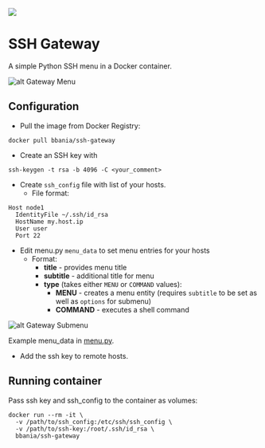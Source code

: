 [![](https://badge.imagelayers.io/bbania/ssh-gateway:latest.svg)](https://imagelayers.io/?images=bbania/ssh-gateway:latest 'Get your own badge on imagelayers.io')

# SSH Gateway

A simple Python SSH menu in a Docker container.

![alt Gateway Menu](https://raw.githubusercontent.com/bubbl/ssh-gateway/master/screenshots/gateway.png "Gateway Menu")

## Configuration

* Pull the image from Docker Registry:

```
docker pull bbania/ssh-gateway
```

* Create an SSH key with

```
ssh-keygen -t rsa -b 4096 -C <your_comment>
```

* Create `ssh_config` file with list of your hosts.
  * File format:

```
Host node1
  IdentityFile ~/.ssh/id_rsa
  HostName my.host.ip
  User user
  Port 22
```

* Edit menu.py `menu_data` to set menu entries for your hosts
  * Format:
    * **title** - provides menu title
    * **subtitle** - additional title for menu
    * **type** (takes either `MENU` or `COMMAND` values):
      * **MENU** - creates a menu entity (requires `subtitle` to be set as well as `options` for submenu)
      * **COMMAND** - executes a shell command

![alt Gateway Submenu](https://raw.githubusercontent.com/bubbl/ssh-gateway/master/screenshots/node_menu.png "Submenu")

Example menu_data in [menu.py](https://github.com/bubbl/ssh-gateway/blob/master/menu.py#L20).

* Add the ssh key to remote hosts.

## Running container

Pass ssh key and ssh_config to the container as volumes:

```
docker run --rm -it \
  -v /path/to/ssh_config:/etc/ssh/ssh_config \
  -v /path/to/ssh-key:/root/.ssh/id_rsa \
  bbania/ssh-gateway
```

